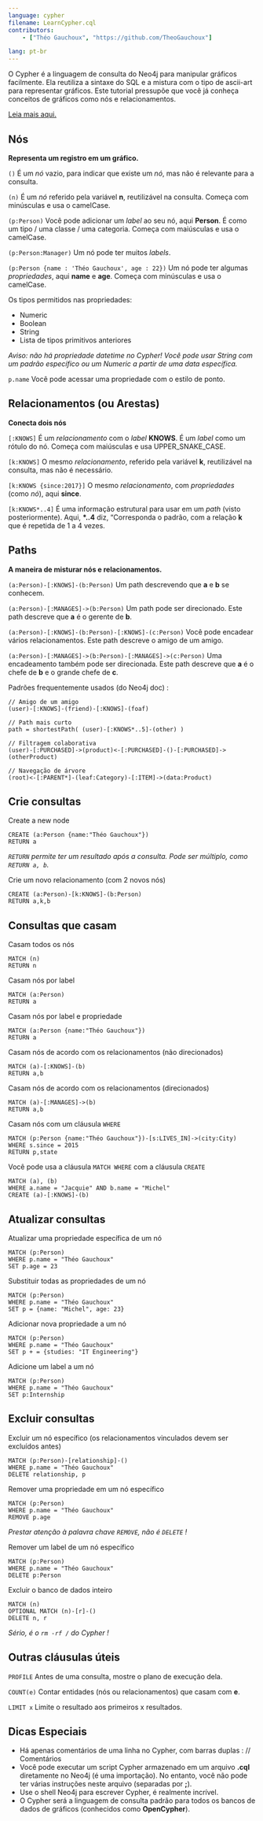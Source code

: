 ```yaml
---
language: cypher
filename: LearnCypher.cql
contributors:
    - ["Théo Gauchoux", "https://github.com/TheoGauchoux"]

lang: pt-br
---
```


O Cypher é a linguagem de consulta do Neo4j para manipular gráficos facilmente. Ela reutiliza a sintaxe do SQL e a mistura com o tipo de ascii-art para representar gráficos. Este tutorial pressupõe que você já conheça conceitos de gráficos como nós e relacionamentos.

[Leia mais aqui.](https://neo4j.com/developer/cypher-query-language/)


Nós
---

**Representa um registro em um gráfico.**

`()`
É um *nó* vazio, para indicar que existe um *nó*, mas não é relevante para a consulta.

`(n)`
É um *nó* referido pela variável **n**, reutilizável na consulta. Começa com minúsculas e usa o camelCase.

`(p:Person)`
Você pode adicionar um *label* ao seu nó, aqui **Person**. É como um tipo / uma classe / uma categoria. Começa com maiúsculas e usa o camelCase.

`(p:Person:Manager)`
Um nó pode ter muitos *labels*.

`(p:Person {name : 'Théo Gauchoux', age : 22})`
Um nó pode ter algumas *propriedades*, aqui **name** e **age**. Começa com minúsculas e usa o camelCase.

Os tipos permitidos nas propriedades:

 - Numeric
 - Boolean
 - String
 - Lista de tipos primitivos anteriores

*Aviso: não há propriedade datetime no Cypher! Você pode usar String com um padrão específico ou um Numeric a partir de uma data específica.*

`p.name`
Você pode acessar uma propriedade com o estilo de ponto.


Relacionamentos (ou Arestas)
---

**Conecta dois nós**

`[:KNOWS]`
É um *relacionamento* com o *label* **KNOWS**. É um *label* como um rótulo do nó. Começa com maiúsculas e usa UPPER_SNAKE_CASE.

`[k:KNOWS]`
O mesmo *relacionamento*, referido pela variável **k**, reutilizável na consulta, mas não é necessário.

`[k:KNOWS {since:2017}]`
O mesmo *relacionamento*, com *propriedades* (como *nó*), aqui **since**.

`[k:KNOWS*..4]`
É uma informação estrutural para usar em um *path* (visto posteriormente). Aqui, **\*..4** diz, “Corresponda o padrão, com a relação **k** que é repetida de 1 a 4 vezes.


Paths
---

**A maneira de misturar nós e relacionamentos.**

`(a:Person)-[:KNOWS]-(b:Person)`
Um path descrevendo que **a** e **b** se conhecem.

`(a:Person)-[:MANAGES]->(b:Person)`
Um path pode ser direcionado. Este path descreve que **a** é o gerente de **b**.

`(a:Person)-[:KNOWS]-(b:Person)-[:KNOWS]-(c:Person)`
Você pode encadear vários relacionamentos. Este path descreve o amigo de um amigo.

`(a:Person)-[:MANAGES]->(b:Person)-[:MANAGES]->(c:Person)`
Uma encadeamento também pode ser direcionada. Este path descreve que **a** é o chefe de **b** e o grande chefe de **c**.

Padrões frequentemente usados ​​(do Neo4j doc) :

```
// Amigo de um amigo
(user)-[:KNOWS]-(friend)-[:KNOWS]-(foaf)

// Path mais curto
path = shortestPath( (user)-[:KNOWS*..5]-(other) )

// Filtragem colaborativa
(user)-[:PURCHASED]->(product)<-[:PURCHASED]-()-[:PURCHASED]->(otherProduct)

// Navegação de árvore
(root)<-[:PARENT*]-(leaf:Category)-[:ITEM]->(data:Product)

```


Crie consultas
---

Create a new node
```
CREATE (a:Person {name:"Théo Gauchoux"})
RETURN a
```
*`RETURN` permite ter um resultado após a consulta. Pode ser múltiplo, como `RETURN a, b`.*

Crie um novo relacionamento (com 2 novos nós)
```
CREATE (a:Person)-[k:KNOWS]-(b:Person)
RETURN a,k,b
```

Consultas que casam
---

Casam todos os nós
```
MATCH (n)
RETURN n
```

Casam nós por label
```
MATCH (a:Person)
RETURN a
```

Casam nós por label e propriedade
```
MATCH (a:Person {name:"Théo Gauchoux"})
RETURN a
```

Casam nós de acordo com os relacionamentos (não direcionados)
```
MATCH (a)-[:KNOWS]-(b)
RETURN a,b
```

Casam nós de acordo com os relacionamentos (direcionados)
```
MATCH (a)-[:MANAGES]->(b)
RETURN a,b
```

Casam nós com um cláusula `WHERE`
```
MATCH (p:Person {name:"Théo Gauchoux"})-[s:LIVES_IN]->(city:City)
WHERE s.since = 2015
RETURN p,state
```

Você pode usa a cláusula `MATCH WHERE` com a cláusula `CREATE`
```
MATCH (a), (b)
WHERE a.name = "Jacquie" AND b.name = "Michel"
CREATE (a)-[:KNOWS]-(b)
```


Atualizar consultas
---

Atualizar uma propriedade específica de um nó
```
MATCH (p:Person)
WHERE p.name = "Théo Gauchoux"
SET p.age = 23
```

Substituir todas as propriedades de um nó
```
MATCH (p:Person)
WHERE p.name = "Théo Gauchoux"
SET p = {name: "Michel", age: 23}
```

Adicionar nova propriedade a um nó
```
MATCH (p:Person)
WHERE p.name = "Théo Gauchoux"
SET p + = {studies: "IT Engineering"}
```

Adicione um label a um nó
```
MATCH (p:Person)
WHERE p.name = "Théo Gauchoux"
SET p:Internship
```


Excluir consultas
---

Excluir um nó específico (os relacionamentos vinculados devem ser excluídos antes)
```
MATCH (p:Person)-[relationship]-()
WHERE p.name = "Théo Gauchoux"
DELETE relationship, p
```

Remover uma propriedade em um nó específico
```
MATCH (p:Person)
WHERE p.name = "Théo Gauchoux"
REMOVE p.age
```
*Prestar atenção à palavra chave `REMOVE`, não é `DELETE` !*

Remover um label de um nó específico
```
MATCH (p:Person)
WHERE p.name = "Théo Gauchoux"
DELETE p:Person
```

Excluir o banco de dados inteiro
```
MATCH (n)
OPTIONAL MATCH (n)-[r]-()
DELETE n, r
```
*Sério, é o `rm -rf /` do Cypher !*


Outras cláusulas úteis
---

`PROFILE`
Antes de uma consulta, mostre o plano de execução dela.

`COUNT(e)`
Contar entidades (nós ou relacionamentos) que casam com **e**.

`LIMIT x`
Limite o resultado aos primeiros x resultados.


Dicas Especiais
---

- Há apenas comentários de uma linha no Cypher, com barras duplas : // Comentários
- Você pode executar um script Cypher armazenado em um arquivo **.cql** diretamente no Neo4j (é uma importação). No entanto, você não pode ter várias instruções neste arquivo (separadas por **;**).
- Use o shell Neo4j para escrever Cypher, é realmente incrível.
- O Cypher será a linguagem de consulta padrão para todos os bancos de dados de gráficos (conhecidos como **OpenCypher**).
